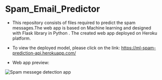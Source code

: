 # Spam_Email_Predictor

- This repository consists of files required to predict the spam messages.The web app is based on Machine learning  and designed with Flask library in Python . The created web app deployed on Heroku platform.
- To view the deployed model, please click on the link: <https://ml-spam-prediction-api.herokuapp.com/>

- Web app preview:

![Spam messege detection app](https://github.com/madhubyrapuram/Spam_Email_Predictor/spamdetection.gif)

